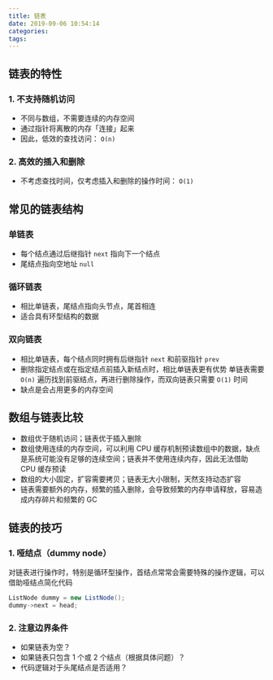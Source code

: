 ```yaml
---
title: 链表
date: 2019-09-06 10:54:14
categories: 
tags:
---
```

## 链表的特性
### 1. 不支持随机访问
- 不同与数组，不需要连续的内存空间
- 通过指针将离散的内存「连接」起来
- 因此，低效的查找访问： `O(n)`

### 2. 高效的插入和删除
- 不考虑查找时间，仅考虑插入和删除的操作时间： `O(1)`

## 常见的链表结构
### 单链表
- 每个结点通过后继指针 `next` 指向下一个结点
- 尾结点指向空地址 `null` 

### 循环链表
- 相比单链表，尾结点指向头节点，尾首相连
- 适合具有环型结构的数据

### 双向链表
- 相比单链表，每个结点同时拥有后继指针 `next` 和前驱指针 `prev`
- 删除指定结点或在指定结点前插入新结点时，相比单链表更有优势
  单链表需要 `O(n)` 遍历找到前驱结点，再进行删除操作，而双向链表只需要 `O(1)` 时间
- 缺点是会占用更多的内存空间

## 数组与链表比较
- 数组优于随机访问；链表优于插入删除
- 数组使用连续的内存空间，可以利用 CPU 缓存机制预读数组中的数据，缺点是系统可能没有足够的连续空间；链表并不使用连续内存，因此无法借助 CPU 缓存预读
- 数组的大小固定，扩容需要拷贝；链表无大小限制，天然支持动态扩容
- 链表需要额外的内存，频繁的插入删除，会导致频繁的内存申请释放，容易造成内存碎片和频繁的 GC

## 链表的技巧
### 1. 哑结点（dummy node）
对链表进行操作时，特别是循环型操作，首结点常常会需要特殊的操作逻辑，可以借助哑结点简化代码
```java
ListNode dummy = new ListNode();
dummy->next = head;
```

### 2. 注意边界条件
- 如果链表为空？
- 如果链表只包含 1 个或 2 个结点（根据具体问题）？
- 代码逻辑对于头尾结点是否适用？